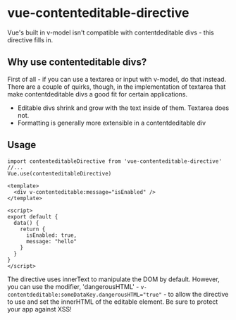# vue-contenteditable-directive
Vue's built in v-model isn't compatible with contentdeditable divs - this directive fills in.

## Why use contenteditable divs?
First of all - if you can use a textarea or input with v-model, do that instead. There are a couple of quirks, though, in the implementation of textarea that make contentdeditable divs a good fit for certain applications.
* Editable divs shrink and grow with the text inside of them. Textarea does not.
* Formatting is generally more extensible in a contentdeditable div

## Usage 
``` 
import contenteditableDirective from 'vue-contenteditable-directive'
//...
Vue.use(contenteditableDirective)
```
```
<template>
  <div v-contenteditable:message="isEnabled" />
</template>

<script>
export default {
  data() {
    return {
      isEnabled: true,
      message: "hello"
    }
  }
}
</script>
```

The directive uses innerText to manipulate the DOM by default. However, you can use the modifier, 'dangerousHTML' - `v-contentdeditable:someDataKey.dangerousHTML="true"` - to allow the directive to use and set the innerHTML of the editable element. Be sure to protect your app against XSS!